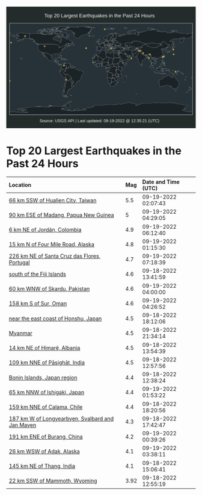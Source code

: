 ![Map](./map.png)

# Top 20 Largest Earthquakes in the Past 24 Hours

| Location | Mag | Date and Time (UTC) |
|:---|:---|:---|
| [66 km SSW of Hualien City, Taiwan](https://earthquake.usgs.gov/earthquakes/eventpage/us7000i96l) | 5.5 | 09-19-2022 02:07:43 |
| [90 km ESE of Madang, Papua New Guinea](https://earthquake.usgs.gov/earthquakes/eventpage/us7000i979) | 5 | 09-19-2022 04:29:05 |
| [6 km NE of Jordán, Colombia](https://earthquake.usgs.gov/earthquakes/eventpage/us7000i97s) | 4.9 | 09-19-2022 06:12:40 |
| [15 km N of Four Mile Road, Alaska](https://earthquake.usgs.gov/earthquakes/eventpage/ak022c1bhn1i) | 4.8 | 09-19-2022 01:15:30 |
| [226 km NE of Santa Cruz das Flores, Portugal](https://earthquake.usgs.gov/earthquakes/eventpage/us7000i98b) | 4.7 | 09-19-2022 07:18:39 |
| [south of the Fiji Islands](https://earthquake.usgs.gov/earthquakes/eventpage/us7000i938) | 4.6 | 09-18-2022 13:41:59 |
| [60 km WNW of Skardu, Pakistan](https://earthquake.usgs.gov/earthquakes/eventpage/us7000i975) | 4.6 | 09-19-2022 04:00:00 |
| [158 km S of Sur, Oman](https://earthquake.usgs.gov/earthquakes/eventpage/us7000i978) | 4.6 | 09-19-2022 04:26:52 |
| [near the east coast of Honshu, Japan](https://earthquake.usgs.gov/earthquakes/eventpage/us7000i948) | 4.5 | 09-18-2022 18:12:06 |
| [Myanmar](https://earthquake.usgs.gov/earthquakes/eventpage/us7000i953) | 4.5 | 09-18-2022 21:34:14 |
| [14 km NE of Himarë, Albania](https://earthquake.usgs.gov/earthquakes/eventpage/us7000i93a) | 4.5 | 09-18-2022 13:54:39 |
| [109 km NNE of Pāsighāt, India](https://earthquake.usgs.gov/earthquakes/eventpage/us7000i935) | 4.5 | 09-18-2022 12:57:56 |
| [Bonin Islands, Japan region](https://earthquake.usgs.gov/earthquakes/eventpage/us7000i931) | 4.4 | 09-18-2022 12:38:24 |
| [65 km NNW of Ishigaki, Japan](https://earthquake.usgs.gov/earthquakes/eventpage/us7000i96j) | 4.4 | 09-19-2022 01:53:22 |
| [159 km NNE of Calama, Chile](https://earthquake.usgs.gov/earthquakes/eventpage/us7000i949) | 4.4 | 09-18-2022 18:20:56 |
| [187 km W of Longyearbyen, Svalbard and Jan Mayen](https://earthquake.usgs.gov/earthquakes/eventpage/us7000i944) | 4.3 | 09-18-2022 17:42:47 |
| [191 km ENE of Burang, China](https://earthquake.usgs.gov/earthquakes/eventpage/us7000i962) | 4.2 | 09-19-2022 00:39:26 |
| [26 km WSW of Adak, Alaska](https://earthquake.usgs.gov/earthquakes/eventpage/us7000i970) | 4.1 | 09-19-2022 03:38:11 |
| [145 km NE of Thang, India](https://earthquake.usgs.gov/earthquakes/eventpage/us7000i93n) | 4.1 | 09-18-2022 15:06:41 |
| [22 km SSW of Mammoth, Wyoming](https://earthquake.usgs.gov/earthquakes/eventpage/uu60515582) | 3.92 | 09-18-2022 12:55:19 |
